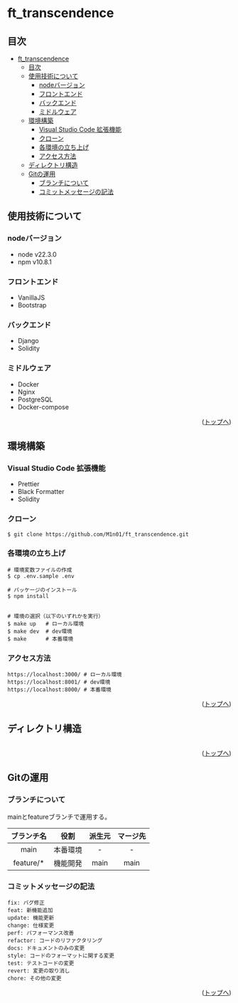 # ft_transcendence

## 目次

- [ft\_transcendence](#ft_transcendence)
  - [目次](#目次)
  - [使用技術について](#使用技術について)
    - [nodeバージョン](#nodeバージョン)
    - [フロントエンド](#フロントエンド)
    - [バックエンド](#バックエンド)
    - [ミドルウェア](#ミドルウェア)
  - [環境構築](#環境構築)
    - [Visual Studio Code 拡張機能](#visual-studio-code-拡張機能)
    - [クローン](#クローン)
    - [各環境の立ち上げ](#各環境の立ち上げ)
    - [アクセス方法](#アクセス方法)
  - [ディレクトリ構造](#ディレクトリ構造)
  - [Gitの運用](#gitの運用)
    - [ブランチについて](#ブランチについて)
    - [コミットメッセージの記法](#コミットメッセージの記法)

## 使用技術について

### nodeバージョン

- node v22.3.0
- npm v10.8.1

### フロントエンド

- VanillaJS
- Bootstrap

### バックエンド

- Django
- Solidity

### ミドルウェア

- Docker
- Nginx
- PostgreSQL
- Docker-compose

<p align="right">(<a href="#top">トップへ</a>)</p>

## 環境構築

### Visual Studio Code 拡張機能

- Prettier
- Black Formatter
- Solidity

### クローン

```
$ git clone https://github.com/M1n01/ft_transcendence.git
```

### 各環境の立ち上げ

```
# 環境変数ファイルの作成
$ cp .env.sample .env

# パッケージのインストール
$ npm install


# 環境の選択（以下のいずれかを実行）
$ make up   # ローカル環境
$ make dev  # dev環境
$ make      # 本番環境
```

### アクセス方法
```
https://localhost:3000/ # ローカル環境
https://localhost:8001/ # dev環境
https://localhost:8000/ # 本番環境
```

<p align="right">(<a href="#top">トップへ</a>)</p>

## ディレクトリ構造

```

```

<p align="right">(<a href="#top">トップへ</a>)</p>

## Gitの運用

### ブランチについて

mainとfeatureブランチで運用する。

| ブランチ名 |   役割   | 派生元 | マージ先 |
| :--------: | :------: | :----: | :------: |
|    main    | 本番環境 |   -    |    -     |
| feature/\* | 機能開発 |  main  |   main   |

### コミットメッセージの記法

```
fix: バグ修正
feat: 新機能追加
update: 機能更新
change: 仕様変更
perf: パフォーマンス改善
refactor: コードのリファクタリング
docs: ドキュメントのみの変更
style: コードのフォーマットに関する変更
test: テストコードの変更
revert: 変更の取り消し
chore: その他の変更
```

<p align="right">(<a href="#top">トップへ</a>)</p>
